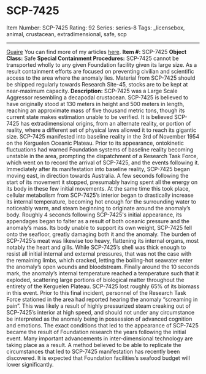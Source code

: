 # SCP-7425
Item Number: SCP-7425
Rating: 92
Series: series-8
Tags: _licensebox, animal, crustacean, extradimensional, safe, scp

---

[Guaire](javascript:;)
You can find more of my articles [here](https://scp-wiki.wikidot.com/guaire-author-page).
**Item #:** SCP-7425
**Object Class:** Safe
**Special Containment Procedures:** SCP-7425 cannot be transported wholly to any given Foundation facility given its large size. As a result containment efforts are focused on preventing civilian and scientific access to the area where the anomaly lies.
Material from SCP-7425 should be shipped regularly towards Research Site-45, stocks are to be kept at near-maximum capacity.
**Description:** SCP-7425 was a Large Scale Aggressor resembling a decapodal crustacean. SCP-7425 is believed to have originally stood at 130 meters in height and 500 meters in length, reaching an approximate mass of five thousand metric tons, though its current state makes estimation unable to be verified. It is believed SCP-7425 has extradimensional origins, from an alternate reality, or portion of reality, where a different set of physical laws allowed it to reach its gigantic size.
SCP-7425 manifested into baseline reality in the 3rd of November 1954 on the Kerguelen Oceanic Plateau. Prior to its appearance, ontokinetic fluctuations had warned Foundation systems of baseline reality becoming unstable in the area, prompting the dispatchment of a Research Task Force, which went on to record the arrival of SCP-7425, and the events following it.
Immediately after its manifestation into baseline reality, SCP-7425 began moving east, in direction towards Australia. A few seconds following the start of its movement it stopped, presumably having spent all the energy on its body in these few initial movements. At the same time this took place, cellular metabolism from SCP-7425’s interior began to drastically increase its internal temperature, becoming hot enough for the surrounding water to noticeably warm, and steam beginning to originate around the anomaly’s body.
Roughly 4 seconds following SCP-7425's initial appearance, its appendages began to falter as a result of both oceanic pressure and the anomaly’s mass. Its body unable to support its own weight, SCP-7425 fell onto the seafloor, greatly damaging both it and the anomaly. The burden of SCP-7425’s meat was likewise too heavy, flattening its internal organs, most notably the heart and gills. While SCP-7425’s shell was thick enough to resist all initial internal and external pressures, that was not the case with the remaining limbs, which cracked, letting the boiling-hot seawater enter the anomaly’s open wounds and bloodstream.
Finally around the 10 seconds mark, the anomaly’s internal temperature reached a temperature such that it exploded, scattering large portions of biological matter throughout the entirety of the Kerguelen Plateau. SCP-7425 lost roughly 65% of its biomass in this event.
Prior to this final incident, personnel of the Research Task Force stationed in the area had reported hearing the anomaly “screaming in pain”. This was likely a result of highly pressurized steam creaking out of SCP-7425’s interior at high speed, and should not under any circumstance be interpreted as the anomaly being in possession of advanced cognition and emotions.
The exact conditions that led to the appearance of SCP-7425 became the result of Foundation research the years following the initial event. Many important advancements in inter-dimensional technology are taking place as a result. A method believed to be able to replicate the circumstances that led to SCP-7425 manifestation has recently been discovered. It is expected that Foundation facilities’s seafood budget will lower significantly.